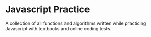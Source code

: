 # Javascript Practice

A collection of all functions and algorithms written while practicing Javascript with textbooks and online coding tests.
